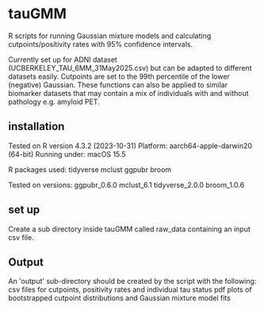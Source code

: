 # tauGMM
R scripts for running Gaussian mixture models and calculating cutpoints/positivity rates with 95% confidence intervals.

Currently set up for ADNI dataset (UCBERKELEY_TAU_6MM_31May2025.csv) but can be adapted to different datasets easily.
Cutpoints are set to the 99th percentile of the lower (negative) Gaussian. 
These functions can also be applied to similar biomarker datasets that may contain a mix of individuals with and without pathology e.g. amyloid PET.

## installation
Tested on R version 4.3.2 (2023-10-31)
Platform: aarch64-apple-darwin20 (64-bit)
Running under: macOS 15.5

R packages used:
tidyverse
mclust
ggpubr
broom

Tested on versions:
ggpubr_0.6.0
mclust_6.1
tidyverse_2.0.0
broom_1.0.6

## set up
Create a sub directory inside tauGMM called raw_data containing an input csv file.

## Output
An 'output' sub-directory should be created by the script with the following:
csv files for cutpoints, positivity rates and individual tau status
pdf plots of bootstrapped cutpoint distributions and Gaussian mixture model fits
